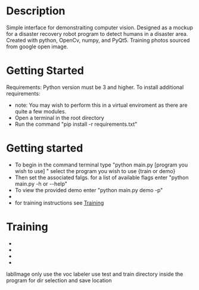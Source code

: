 <h1>Description</h1>
<p>
   Simple interface for demonstraiting computer vision. Designed as a mockup for a disaster recovery robot program to detect humans in a disaster area. 
   Created with python, OpenCv, numpy, and PyQt5. Training photos sourced from google open image. 
</p>
<h1>Getting Started</h1>
<p>
   Requirements:
      Python version must be 3 and higher.
   To install additional requirements:
   <ul>
    <li>note: You may wish to perform this in a virtual enviroment as there are quite a few modules.</li>
    <li>Open a terminal in the root directory</li>
    <li>Run the command "pip install -r requirements.txt"</li>
   </ul>
</p>

<h1>Getting started</h1>
<ul>
   <li>To begin in the command terminal type "python main.py [program you wish to use] " select the program you wish to use {train or demo}</li>
   <li>Then set the associated falgs. for a list of available flags enter "python main.py -h or --help"</li>
   <li>To view the provided demo enter "python main.py demo -p"<li>
   <li>for training instructions see <a href="#training">Training</a></li>
</ul>

<h1 id="training">Training</h1>
<ul>
   <li></li>
   <li></li>
   <li></li>
   <li></li>
</ul>
lablImage only use the voc labeler
   use test and train directory inside the program for dir selection and save location

